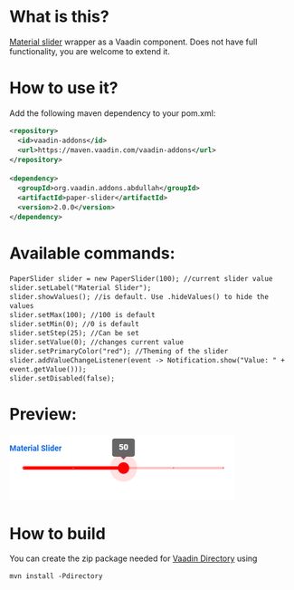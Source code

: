 # What is this?

[Material slider](https://github.com/material-components/material-components-web/tree/master/packages/mdc-slider
) wrapper as a Vaadin component. Does not have full functionality, you are welcome to extend it.


# How to use it?

Add the following maven dependency to your pom.xml:

```xml
<repository>
  <id>vaadin-addons</id>
  <url>https://maven.vaadin.com/vaadin-addons</url>
</repository>

<dependency>
  <groupId>org.vaadin.addons.abdullah</groupId>
  <artifactId>paper-slider</artifactId>
  <version>2.0.0</version>
</dependency>
```


# Available commands:

```
PaperSlider slider = new PaperSlider(100); //current slider value
slider.setLabel("Material Slider");
slider.showValues(); //is default. Use .hideValues() to hide the values
slider.setMax(100); //100 is default
slider.setMin(0); //0 is default
slider.setStep(25); //Can be set
slider.setValue(0); //changes current value
slider.setPrimaryColor("red"); //Theming of the slider
slider.addValueChangeListener(event -> Notification.show("Value: " + event.getValue()));
slider.setDisabled(false);
```

# Preview:
![alt text](preview.png)

# How to build

You can create the zip package needed for [Vaadin Directory](https://vaadin.com/directory/) using
```
mvn install -Pdirectory
```